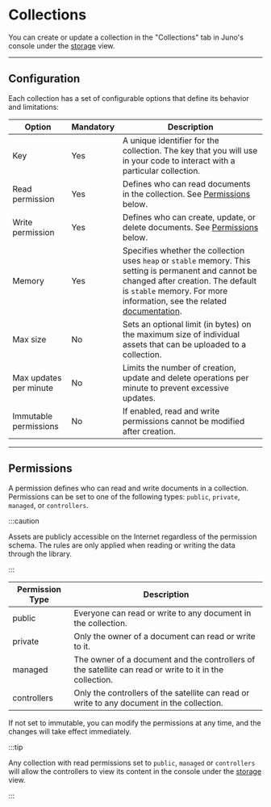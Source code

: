 # Collections

You can create or update a collection in the "Collections" tab in Juno's console under the [storage](https://console.juno.build/storage) view.

---

## Configuration

Each collection has a set of configurable options that define its behavior and limitations:

| Option                 | Mandatory | Description                                                                                                                                                                                                                                            |
| ---------------------- | --------- | ------------------------------------------------------------------------------------------------------------------------------------------------------------------------------------------------------------------------------------------------------ |
| Key                    | Yes       | A unique identifier for the collection. The key that you will use in your code to interact with a particular collection.                                                                                                                               |
| Read permission        | Yes       | Defines who can read documents in the collection. See [Permissions](#permissions) below.                                                                                                                                                               |
| Write permission       | Yes       | Defines who can create, update, or delete documents. See [Permissions](#permissions) below.                                                                                                                                                            |
| Memory                 | Yes       | Specifies whether the collection uses `heap` or `stable` memory. This setting is permanent and cannot be changed after creation. The default is `stable` memory. For more information, see the related [documentation](../../miscellaneous/memory.md). |
| Max size               | No        | Sets an optional limit (in bytes) on the maximum size of individual assets that can be uploaded to a collection.                                                                                                                                       |
| Max updates per minute | No        | Limits the number of creation, update and delete operations per minute to prevent excessive updates.                                                                                                                                                   |
| Immutable permissions  | No        | If enabled, read and write permissions cannot be modified after creation.                                                                                                                                                                              |

---

## Permissions

A permission defines who can read and write documents in a collection. Permissions can be set to one of the following types: `public`, `private`, `managed`, or `controllers`.

:::caution

Assets are publicly accessible on the Internet regardless of the permission schema. The rules are only applied when reading or writing the data through the library.

:::

| Permission Type | Description                                                                                             |
| --------------- | ------------------------------------------------------------------------------------------------------- |
| public          | Everyone can read or write to any document in the collection.                                           |
| private         | Only the owner of a document can read or write to it.                                                   |
| managed         | The owner of a document and the controllers of the satellite can read or write to it in the collection. |
| controllers     | Only the controllers of the satellite can read or write to any document in the collection.              |

If not set to immutable, you can modify the permissions at any time, and the changes will take effect immediately.

:::tip

Any collection with read permissions set to `public`, `managed` or `controllers` will allow the controllers to view its content in the console under the [storage](https://console.juno.build/storage) view.

:::

[controllers]: ../../terminology.md#controller
